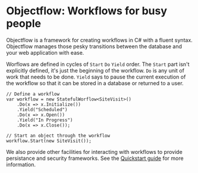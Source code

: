 # Objectflow: Workflows for busy people

Objectflow is a framework for creating workflows in C# with a fluent syntax. Objectflow manages those pesky 
transitions between the database and your web application with ease.

Worflows are defined in cycles of `Start` `Do` `Yield` order. The `Start` part isn't explicitly defined, 
it's just the beginning of the workflow. `Do` is any unit of work that needs to be done. `Yield` says to 
pause the current execution of the workflow so that it can be stored in a database or returned to a user.

	// Define a workflow
	var workflow = new StatefulWorflow<SiteVisit>()
		.Do(x => x.Initialize())
		.Yield("Scheduled")
		.Do(x => x.Open())
		.Yield("In Progress")
		.Do(x => x.Close());
		
	// Start an object through the workflow
	workflow.Start(new SiteVisit());

We also provide other facilities for interacting with workflows to provide persistance and security frameworks.
See the [Quickstart guide](https://github.com/tkellogg/objectflow/wiki/Quickstart-Guide) for more information.